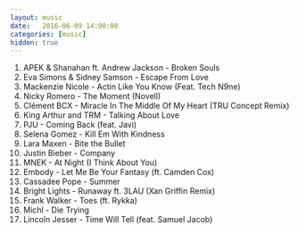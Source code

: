 ```yaml
---
layout: music
date:   2016-06-09 14:00:00
categories: [music]
hidden: true
---
```

1. APEK & Shanahan ft. Andrew Jackson - Broken Souls
2. Eva Simons & Sidney Samson - Escape From Love
3. Mackenzie Nicole - Actin Like You Know (Feat. Tech N9ne)
4. Nicky Romero - The Moment (Novell)
5. Clément BCX - Miracle In The Middle Of My Heart (TRU Concept Remix)
6. King Arthur and TRM - Talking About Love
7. PJU - Coming Back (feat. Javi)
8. Selena Gomez - Kill Em With Kindness
9. Lara Maxen - Bite the Bullet
10. Justin Bieber - Company
11. MNEK - At Night (I Think About You)
12. Embody - Let Me Be Your Fantasy (ft. Camden Cox)
13. Cassadee Pope - Summer
14. Bright Lights - Runaway ft. 3LAU (Xan Griffin Remix)
15. Frank Walker - Toes (ft. Rykka)
16. Michl - Die Trying
17. Lincoln Jesser - Time Will Tell (feat. Samuel Jacob)